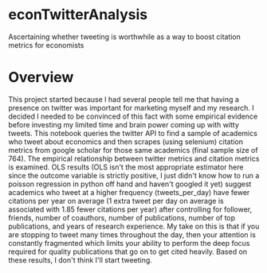# econTwitterAnalysis
Ascertaining whether tweeting is worthwhile as a way to boost citation metrics for economists

# Overview
This project started because I had several people tell me that having a presence on twitter was important for marketing myself and my research. I decided I needed to be convinced of this fact with some empirical evidence before investing my limited time and brain power coming up with witty tweets. This notebook queries the twitter API to find a sample of academics who tweet about economics and then scrapes (using selenium) citation metrics from google scholar for those same academics (final sample size of 764). The empirical relationship between twitter metrics and citation metrics is examined. OLS results (OLS isn't the most appropriate estimator here since the outcome variable is strictly positive, I just didn't know how to run a poisson regression in python off hand and haven't googled it yet) suggest academics who tweet at a higher frequency (tweets_per_day) have fewer citations per year on average (1 extra tweet per day on average is associated with 1.85 fewer citations per year) after controlling for follower, friends, number of coauthors, number of publications, number of top publications, and years of research experience. My take on this is that if you are stopping to tweet many times throughout the day, then your attention is constantly fragmented which limits your ability to perform the deep focus required for quality publications that go on to get cited heavily. Based on these results, I don't think I'll start tweeting.
